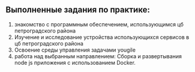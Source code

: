 ## Выполненные задания по практике:

1) знакомство с программным обеспечением, использующимся цб петроградского района
2) Изучение и исследование устройства использующихся сервисов в цб петроградского района
3) Освоение среды управления задачами yougile
4) работа над выбранным направлением: Сборка и развертывания node js приложения с использованием Docker.